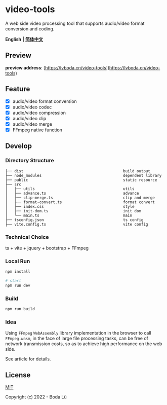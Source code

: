 # video-tools
A web side video processing tool that supports audio/video format conversion and coding.

**English** **|** [**简体中文**](./README.zh-cn.md)

## Preview
**preview address**: [https://lvboda.cn/video-tools](https://lvboda.cn/video-tools)

## Feature
- [x] audio/video format conversion
- [x] audio/video codec
- [x] audio/video compression
- [x] audio/video clip
- [x] audio/video merge
- [x] FFmpeg native function

## Develop
### Directory Structure
```
├── dist                                            build output
├── node_modules                                    dependent library
├── public                                          static resource
├── src
│   ├── utils                                       utils
│   ├── advance.ts                                  advance
│   ├── clip-merge.ts                               clip and merge
│   ├── format-convert.ts                           format convert
│   ├── index.css                                   style
│   ├── init-dom.ts                                 init dom
│   └── main.ts                                     main
├── tsconfig.json                                   ts config
├── vite.config.ts                                  vite config
```

### Technical Choice
ts + vite + jquery + bootstrap + FFmpeg

### Local Run
``` bash
npm install

# start
npm run dev
```

### Build
``` bash
npm run build
```

### Idea
Using `FFmpeg` `WebAssembly` library implementation in the browser to call `FFmpeg.wasm`, in the face of large file processing tasks, can be free of network transmission costs, so as to achieve high performance on the web side.

See article for details.

## License

[MIT](./LICENSE)

Copyright (c) 2022 - Boda Lü
